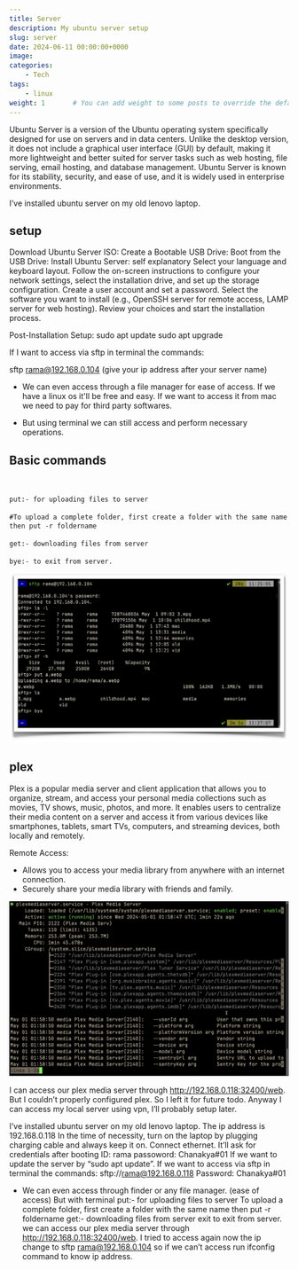 ```yaml
---
title: Server 
description: My ubuntu server setup
slug: server
date: 2024-06-11 00:00:00+0000
image: 
categories:
    - Tech
tags:
    - linux
weight: 1       # You can add weight to some posts to override the default sorting (date descending)
---
```

Ubuntu Server is a version of the Ubuntu operating system specifically designed for use on servers and in data centers. Unlike the desktop version, it does not include a graphical user interface (GUI) by default, making it more lightweight and better suited for server tasks such as web hosting, file serving, email hosting, and database management. Ubuntu Server is known for its stability, security, and ease of use, and it is widely used in enterprise environments.

I’ve installed ubuntu server on my old lenovo laptop.
## setup

Download Ubuntu Server ISO:
Create a Bootable USB Drive:
Boot from the USB Drive:
Install Ubuntu Server: self explanatory 
Select your language and keyboard layout.
Follow the on-screen instructions to configure your network settings, select the installation drive, and set up the storage configuration.
Create a user account and set a password.
Select the software you want to install (e.g., OpenSSH server for remote access, LAMP server for web hosting).
Review your choices and start the installation process.

Post-Installation Setup:
sudo apt update
sudo apt upgrade


If I want to access via sftp in terminal the commands:

sftp rama@192.168.0.104 (give your ip address after your server name)

- We can even access through a file manager for ease of access. If we have a
  linux os it'll be free and easy. If we want to access it from mac we need to
  pay for third party softwares.

- But using terminal we can still access and perform necessary operations.

## Basic commands

```


put:- for uploading files to server

#To upload a complete folder, first create a folder with the same name then put -r foldername

get:- downloading files from server

bye:- to exit from server.

```

![Image 2](b.png) 


## plex
Plex is a popular media server and client application that allows you to organize, stream, and access your personal media collections such as movies, TV shows, music, photos, and more. It enables users to centralize their media content on a server and access it from various devices like smartphones, tablets, smart TVs, computers, and streaming devices, both locally and remotely.

Remote Access:
* Allows you to access your media library from anywhere with an internet connection.
* Securely share your media library with friends and family.

![Image 1](p.jpeg) 

I can access our plex media server through http://192.168.0.118:32400/web.
But I couldn’t properly configured plex. So I left it for future todo.
Anyway I can access my local server using vpn, I’ll probably setup later.



I’ve installed ubuntu server on my old lenovo laptop.
The ip address is 192.168.0.118
In the time of necessity, turn on the laptop by plugging charging cable and always keep it on. Connect ethernet.
It’ll ask for credentials after booting
ID: rama passoword: Chanakya#01
If we want to update the server by “sudo apt update”.
If we want to access via sftp in terminal the commands:
sftp://rama@192.168.0.118
Password: Chanakya#01
* We can even access through finder or any file manager. (ease of access)
But with terminal
put:- for uploading files to server
To upload a complete folder, first create a folder with the same name then
put -r foldername
get:- downloading files from server
exit to exit from server.
we can access our plex media server through http://192.168.0.118:32400/web.
I tried to access again now the ip change to
sftp rama@192.168.0.104
so if we can’t access run ifconfig command to know ip address.
